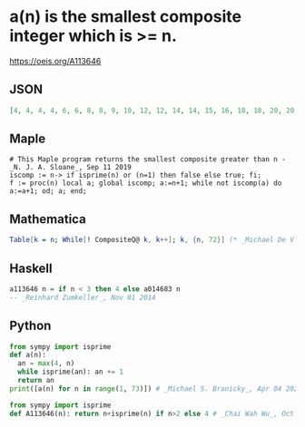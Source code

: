 # a\(n\) is the smallest composite integer which is \>\= n\.
https://oeis.org/A113646
## JSON
```JSON
[4, 4, 4, 4, 6, 6, 8, 8, 9, 10, 12, 12, 14, 14, 15, 16, 18, 18, 20, 20, 21, 22, 24, 24, 25, 26, 27, 28, 30, 30, 32, 32, 33, 34, 35, 36, 38, 38, 39, 40, 42, 42, 44, 44, 45, 46, 48, 48, 49, 50, 51, 52, 54, 54, 55, 56, 57, 58, 60, 60, 62, 62, 63, 64, 65, 66, 68, 68, 69, 70, 72, 72]
```
## Maple
```Maple
# This Maple program returns the smallest composite greater than n - _N. J. A. Sloane_, Sep 11 2019
iscomp := n-> if isprime(n) or (n=1) then false else true; fi;
f := proc(n) local a; global iscomp; a:=n+1; while not iscomp(a) do a:=a+1; od; a; end;
```
## Mathematica
```Mathematica
Table[k = n; While[! CompositeQ@ k, k++]; k, {n, 72}] (* _Michael De Vlieger_, Sep 06 2017 *)
```
## Haskell
```Haskell
a113646 n = if n < 3 then 4 else a014683 n
-- _Reinhard Zumkeller_, Nov 01 2014
```
## Python
```Python
from sympy import isprime
def a(n):
  an = max(4, n)
  while isprime(an): an += 1
  return an
print([a(n) for n in range(1, 73)]) # _Michael S. Branicky_, Apr 04 2021
```
```Python
from sympy import isprime
def A113646(n): return n+isprime(n) if n>2 else 4 # _Chai Wah Wu_, Oct 03 2024
```
